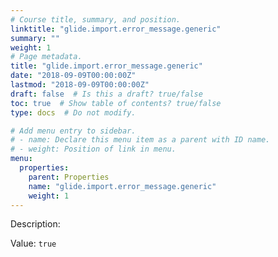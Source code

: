 ```yaml
---
# Course title, summary, and position.
linktitle: "glide.import.error_message.generic"
summary: ""
weight: 1
# Page metadata.
title: "glide.import.error_message.generic"
date: "2018-09-09T00:00:00Z"
lastmod: "2018-09-09T00:00:00Z"
draft: false  # Is this a draft? true/false
toc: true  # Show table of contents? true/false
type: docs  # Do not modify.

# Add menu entry to sidebar.
# - name: Declare this menu item as a parent with ID name.
# - weight: Position of link in menu.
menu:
  properties:
    parent: Properties
    name: "glide.import.error_message.generic"
    weight: 1
---
```


Description: 


Value: `true`